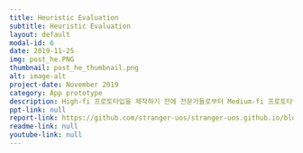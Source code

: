 ```yaml
---
title: Heuristic Evaluation
subtitle: Heuristic Evaluation
layout: default
modal-id: 6 
date: 2019-11-25
img: post_he.PNG
thumbnail: post_he_thumbnail.png
alt: image-alt
project-date: November 2019
category: App prototype
description: High-fi 프로토타입을 제작하기 전에 전문가들로부터 Medium-fi 프로토타입에 대한 휴리스틱 평가를 받았습니다. 이 평가 결과로부터 저희는 Medium-fi 프로토타입을 개선해 나갈 것입니다.
ppt-link: null
report-link: https://github.com/stranger-uos/stranger-uos.github.io/blob/master/_data/reports/assignment8.pdf
readme-link: null
youtube-link: null
---
```

